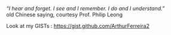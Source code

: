 

_“I hear and forget. I see and I remember.
        I do and I understand.”_  
old Chinese saying, courtesy Prof. Philip Leong  

Look at my GISTs : https://gist.github.com/ArthurFerreira2


<!--
**ArthurFerreira2/arthurferreira2** is a ✨ _special_ ✨ repository because its `README.md` (this file) appears on your GitHub profile.

Here are some ideas to get you started:

- 🔭 I’m currently working on ...
- 🌱 I’m currently learning ...
- 👯 I’m looking to collaborate on ...
- 🤔 I’m looking for help with ...
- 💬 Ask me about ...
- 📫 How to reach me: ...
- 😄 Pronouns: ...
- ⚡ Fun fact: ...
-->
